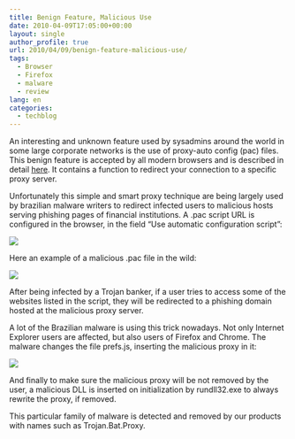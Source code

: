 ```yaml
---
title: Benign Feature, Malicious Use
date: 2010-04-09T17:05:00+00:00
layout: single
author_profile: true
url: 2010/04/09/benign-feature-malicious-use/
tags:
  - Browser
  - Firefox
  - malware
  - review
lang: en
categories: 
  - techblog
---
```

An interesting and unknown feature used by sysadmins around the world in some large corporate networks is the use of proxy-auto config (pac) files. This benign feature is accepted by all modern browsers and is described in detail [here](http://homepage.ntlworld.com./jonathan.deboynepollard/FGA/web-browser-auto-proxy-configuration.html). It contains a function to redirect your connection to a specific proxy server.

Unfortunately this simple and smart proxy technique are being largely used by brazilian malware writers to redirect infected users to malicious hosts serving phishing pages of financial institutions. A .pac script URL is configured in the browser, in the field “Use automatic configuration script”:

[![](http://4.bp.blogspot.com/_vaUVXcmC3OI/S79WNab_kBI/AAAAAAAAB2c/yXpEkmyW0Rk/s400/2107.JPG)](http://4.bp.blogspot.com/_vaUVXcmC3OI/S79WNab_kBI/AAAAAAAAB2c/yXpEkmyW0Rk/s1600/2107.JPG)

Here an example of a malicious .pac file in the wild:

[![](http://2.bp.blogspot.com/_vaUVXcmC3OI/S79WQoxXU9I/AAAAAAAAB2g/hN-BkpnQ9Ew/s400/2108.jpg)](http://2.bp.blogspot.com/_vaUVXcmC3OI/S79WQoxXU9I/AAAAAAAAB2g/hN-BkpnQ9Ew/s1600/2108.jpg)

After being infected by a Trojan banker, if a user tries to access some of the websites listed in the script, they will be redirected to a phishing domain hosted at the malicious proxy server. 

A lot of the Brazilian malware is using this trick nowadays. Not only Internet Explorer users are affected, but also users of Firefox and Chrome. The malware changes the file prefs.js, inserting the malicious proxy in it: 

[![](http://1.bp.blogspot.com/_vaUVXcmC3OI/S79WTO_iOzI/AAAAAAAAB2k/9kAkhwAbzlc/s400/2109.jpg)](http://1.bp.blogspot.com/_vaUVXcmC3OI/S79WTO_iOzI/AAAAAAAAB2k/9kAkhwAbzlc/s1600/2109.jpg)

And finally to make sure the malicious proxy will be not removed by the user, a malicious DLL is inserted on initialization by rundll32.exe to always rewrite the proxy, if removed. 

This particular family of malware is detected and removed by our products with names such as Trojan.Bat.Proxy.
